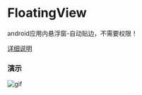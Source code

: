 # FloatingView
android应用内悬浮窗-自动贴边，不需要权限！



[详细说明](https://wangtaot.github.io/2019/04/22/Android%E5%BA%94%E7%94%A8%E5%86%85%E6%82%AC%E6%B5%AE%E7%AA%97/)

### 演示
![gif](https://github.com/wangtaoT/FloatingView/blob/master/2019-02-16.gif)
